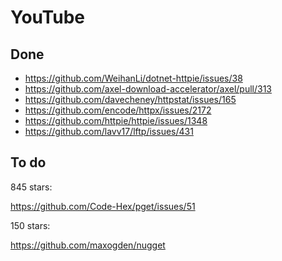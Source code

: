# YouTube

## Done

- https://github.com/WeihanLi/dotnet-httpie/issues/38
- https://github.com/axel-download-accelerator/axel/pull/313
- https://github.com/davecheney/httpstat/issues/165
- https://github.com/encode/httpx/issues/2172
- https://github.com/httpie/httpie/issues/1348
- https://github.com/lavv17/lftp/issues/431

## To do

845 stars:

https://github.com/Code-Hex/pget/issues/51

150 stars:

https://github.com/maxogden/nugget
